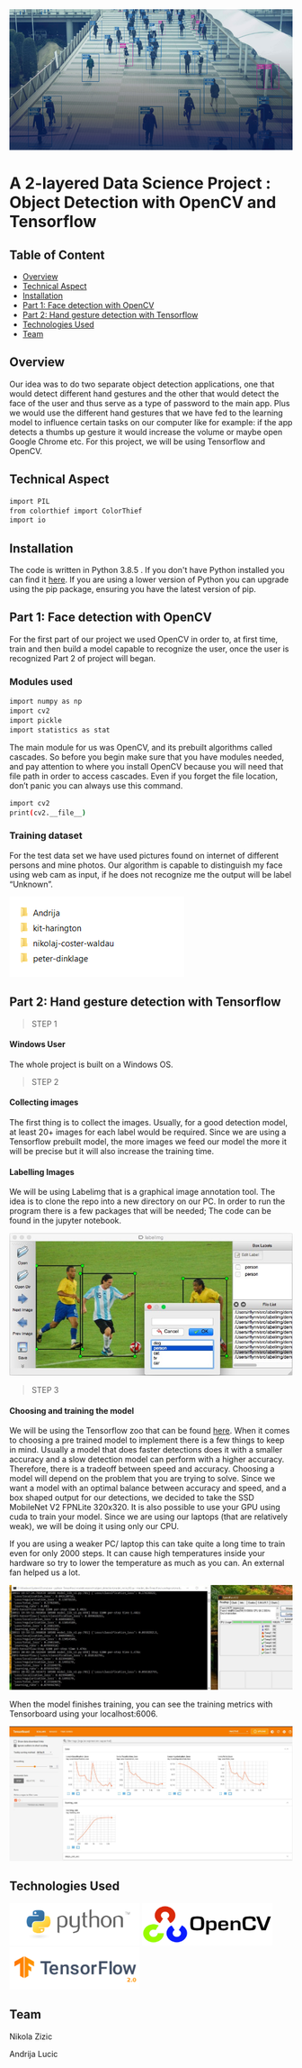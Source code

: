 <img src="https://github.com/NikolaZizic/2-layered-Data-Science-Project-Object-Detection-with-OpenCV-and-Tensorflow/blob/main/images/background%201.jpg" width="988" height="250" />

# A 2-layered Data Science Project : Object Detection with OpenCV and Tensorflow

## Table of Content
  
  * [Overview](#overview)
  * [Technical Aspect](#technical-aspect)
  * [Installation](#installation)
  * [Part 1: Face detection with OpenCV](#face-detection)
  * [Part 2: Hand gesture detection with Tensorflow](#hand-gesture)
  * [Technologies Used](#technologies-used)
  * [Team](#team)
 






## Overview
Our idea was to do two separate object detection applications, one that would detect different hand gestures and the other that would detect the face of the user and thus serve as a type of password to the main app. Plus we would use the different hand gestures that we have fed to the learning model to influence certain tasks on our computer like for example: if the app detects a thumbs up gesture it would increase the volume or maybe open Google Chrome etc. For this project, we will be using Tensorflow and OpenCV.
 

## Technical Aspect 

```bash
import PIL
from colorthief import ColorThief
import io
```
## Installation

The code is written in Python 3.8.5 . If you don't have Python installed you can find it [here](https://www.python.org/downloads/). If you are using a lower version of Python you can upgrade using the pip package, ensuring you have the latest version of pip.

<div id='face-detection'/>

## Part 1: Face detection with OpenCV

For the first part of our project we used OpenCV in order to, at first time, train and then build a model capable to recognize the user, once the user is recognized Part 2 of project will began. 

### Modules used

```bash
import numpy as np
import cv2
import pickle
import statistics as stat
```

The main module for us was OpenCV, and its prebuilt algorithms called cascades. So before you begin make sure that you have modules needed, and pay attention to where you install OpenCV because you will need that file path in order to access cascades. Even if you forget the file location, don’t panic you can always use this command.

```bash
import cv2
print(cv2.__file__)
```
### Training dataset

For the test data set we have used pictures found on internet of different persons and mine photos. Our algorithm is capable to distinguish my face using web cam as input, if he does not recognize me the output will be label “Unknown”. 

<img src="https://github.com/NikolaZizic/2-layered-Data-Science-Project-Object-Detection-with-OpenCV-and-Tensorflow/blob/main/images/Images.png">

<div id='hand-gesture'/>

## Part 2: Hand gesture detection with Tensorflow



> STEP 1



#### Windows User

The whole project is built on a Windows OS.  





> STEP 2


#### Collecting images

The first thing is to collect the images. Usually, for a good detection model, at least 20+ images for each label would be required. Since we are using a Tensorflow prebuilt model, the more images we feed our model the more it will be precise but it will also increase the training time. 

#### Labelling Images

We will be using Labelimg that is a graphical image annotation tool. The idea is to clone the repo into a new directory on our PC. In order to run the program there is a few packages that will be needed; The code can be found in the jupyter notebook.

<img src="https://github.com/NikolaZizic/2-layered-Data-Science-Project-Object-Detection-with-OpenCV-and-Tensorflow/blob/main/images/labelimg.jpg">





> STEP 3 


#### Choosing and training the model 

We will be using the Tensorflow zoo that can be found  [here](https://github.com/tensorflow/models/blob/master/research/object_detection/g3doc/tf2_detection_zoo.md). When it comes to choosing a pre trained model to implement there is a few things to keep in mind. Usually a model that does faster detections does it with a smaller accuracy and a slow detection model can perform with a higher accuracy. Therefore, there is a tradeoff between speed and accuracy. Choosing a model will depend on the problem that you are trying to solve.  Since we want a model with an optimal balance between accuracy and speed, and a box shaped output for our detections, we decided to take the SSD MobileNet V2 FPNLite 320x320. It is also possible to use your GPU using cuda to train your model. Since we are using our laptops (that are relatively weak), we will be doing it using only our CPU. 

If you are using a weaker PC/ laptop this can take quite a long time to train even for only 2000 steps. It can cause high temperatures inside your hardware so try to lower the temperature as much as you can. An external fan helped us a lot. 

<img src="https://github.com/NikolaZizic/2-layered-Data-Science-Project-Object-Detection-with-OpenCV-and-Tensorflow/blob/main/images/heat%20cmd.JPG">

When the model finishes training, you can see the training metrics with Tensorboard using your localhost:6006.

<img src="https://github.com/NikolaZizic/2-layered-Data-Science-Project-Object-Detection-with-OpenCV-and-Tensorflow/blob/main/images/Tensorboard%20train%20merics.JPG">



## Technologies Used

<img src="https://github.com/NikolaZizic/2-layered-Data-Science-Project-Object-Detection-with-OpenCV-and-Tensorflow/blob/main/images/python%20logo.png" width="232" height="75" />
<img src="https://github.com/NikolaZizic/2-layered-Data-Science-Project-Object-Detection-with-OpenCV-and-Tensorflow/blob/main/images/opencv-logo.png" width="232" height="75" />
<img src="https://github.com/NikolaZizic/2-layered-Data-Science-Project-Object-Detection-with-OpenCV-and-Tensorflow/blob/main/images/tensorflow.png" width="232" height="75" />






## Team

Nikola Zizic

Andrija Lucic
